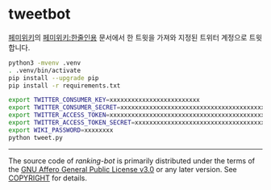 # tweetbot

[페미위키](https://femiwiki.com)의 [페미위키:한줄인용](페미위키:한줄인용) 문서에서 한 트윗을 가져와 지정된 트위터 계정으로 트윗합니다.

```bash
python3 -mvenv .venv
. .venv/bin/activate
pip install --upgrade pip
pip install -r requirements.txt

export TWITTER_CONSUMER_KEY=xxxxxxxxxxxxxxxxxxxxxxxxx
export TWITTER_CONSUMER_SECRET=xxxxxxxxxxxxxxxxxxxxxxxxxxxxxxxxxxxxxxxxxxxxxxxxxx
export TWITTER_ACCESS_TOKEN=xxxxxxxxxxxxxxxxxxxxxxxxxxxxxxxxxxxxxxxxxxxxxxxxxx
export TWITTER_ACCESS_TOKEN_SECRET=xxxxxxxxxxxxxxxxxxxxxxxxxxxxxxxxxxxxxxxxxxxxx
export WIKI_PASSWORD=xxxxxxxx
python tweet.py
```

--------

The source code of *ranking-bot* is primarily distributed under the terms of
the [GNU Affero General Public License v3.0] or any later version. See
[COPYRIGHT] for details.

[femiwiki]: https://femiwiki.com
[GNU Affero General Public License v3.0]: LICENSE
[COPYRIGHT]: COPYRIGHT
